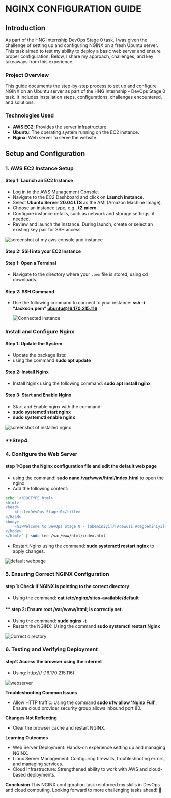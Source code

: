  # **NGINX CONFIGURATION GUIDE**

## **Introduction**
As part of the HNG Internship DevOps Stage 0 task, I was given the challenge of setting up and configuring NGINX on a fresh Ubuntu server. This task aimed to test my ability to deploy a basic web server and ensure proper configuration. Below, I share my approach, challenges, and key takeaways from this experience.

### **Project Overview**
This guide documents the step-by-step process to set up and configure NGINX on an Ubuntu server as part of the HNG Internship - DevOps Stage 0 task. It includes installation steps, configurations, challenges encountered, and solutions.

### **Technologies Used**
- **AWS EC2**: Provides the server infrastructure.
- **Ubuntu**: The operating system running on the EC2 instance.
- **Nginx**: Web server to serve the website.


## **Setup and Configuration**

### **1. AWS EC2 Instance Setup**

#### **Step 1: Launch an EC2 Instance**
- Log in to the AWS Management Console.
- Navigate to the EC2 Dashboard and click on **Launch Instance**.
- Select **Ubuntu Server 20.04 LTS** as the AMI (Amazon Machine Image).
- Choose an instance type, e.g., **t2.micro**.
- Configure instance details, such as network and storage settings, if needed.
- Review and launch the instance. During launch, create or select an existing key pair for SSH access.

![screenshot of my aws console and instance](./img/Screenshot%202025-01-31%20122829.jpg)

#### **Step 2: SSH into your EC2 Instance**

#### **Step 1: Open a Terminal**
- Navigate to the directory where your `.pem` file is stored, using cd downloads.


#### **Step 2: SSH Command**
- Use the following command to connect to your instance:  **ssh -i "Jackson.pem" ubuntu@16.170.215.116**


  ![Connected instance](./img/SSHINTOINSTNACE1.jpg)


###  **Install and Configure Nginx**

#### **Step 1: Update the System**
- Update the package lists:
- using the command **sudo apt update**

#### **Step 2: Install Ngin**x
- Install Nginx using the following command: **sudo apt install nginx**

#### **Step 3: Start and Enable Nginx**
- Start and Enable nginx with the command:
- **sudo systemctl start nginx**
- **sudo systemctl enable nginx**

![screenshot of installed nginx](./img/Installnginx.jpg)

### **Step4. 

### **4. Configure the Web Server**

#### **step 1:Open the Nginx configuration file and edit the default web page**
- using the command: **sudo nano /var/www/html/index.html** to open the nginx
- Add the following content:
```bash
echo '<!DOCTYPE html>
<html>
<head>
    <title>DevOps Stage 0</title>
</head>
<body>
    <h1>Welcome to DevOps Stage 0 - [Gbeminiyi]/[Adewusi Adegbeminiyi]</h1>
</body>
</html>' | sudo tee /var/www/html/index.html
```

- Restart Nginx using the command: **sudo systemctl restart nginx** to apply changes.

![default webpage](./img/HTML%20page.jpg)

### **5.  Ensuring Correct NGINX Configuration**

#### **step 1: Check if NGINX is pointing to the correct directory**

- Using the command: **cat /etc/nginx/sites-available/default**
 
 #### ** step 2: Ensure root /var/www/html; is correctly set.
 - Using the command: **sudo nginx -t**
 - Restart the NGINX: Using the command **sudo systemctl restart Nginx**

 ![Correct directory](./img/Listen.jpg)

### **6.  Testing and Verifying Deployment**

#### **step1: Access the browser using the internet**
- Using: http://<your-server-ip>/ (16.170.215.116)
 
 ![webserver](./img/loadingweb.jpg)

 **Troubleshooting Common Issues**
 - Allow HTTP traffic: Using the command **sudo ufw allow 'Nginx Full'**, Ensure cloud provider security group allows inbound port 80.


 **Changes Not Reflecting**
 - Clear the browser cache and restart NGINX.

 **Learning Outcomes**
 - Web Server Deployment: Hands-on experience setting up and managing NGINX.
 - Linux Server Management: Configuring firewalls, troubleshooting errors, and managing services.
 - Cloud Infrastructure: Strengthened ability to work with AWS and cloud-based deployments.

 **Conclusion**
 This NGINX configuration task reinforced my skills in DevOps and cloud computing. Looking forward to more challenging tasks ahead! 🚀